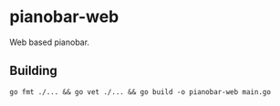 # pianobar-web

Web based pianobar.

## Building

```
go fmt ./... && go vet ./... && go build -o pianobar-web main.go
```

